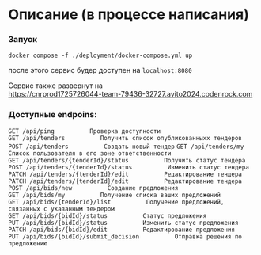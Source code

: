 # Описание (в процессе написания)


### Запуск

```make
docker compose -f ./deployment/docker-compose.yml up
```
после этого сервис будер доступен на `localhost:8080`


Сервис также развернут на  
https://cnrprod1725726044-team-79436-32727.avito2024.codenrock.com


### Доступные endpoins:    

`GET /api/ping          Проверка доступности`  
`GET /api/tenders          Получить список опубликованныхх тендеров`   
`POST /api/tenders          Создать новый тендер` 
`GET /api/tenders/my          Список пользователя в его зоне ответственности`   
`GET /api/tenders/{tenderId}/status          Получить статус тендера`   
`POST /api/tenders/{tenderId}/status          Изменить статус тендера`   
`PATCH /api/tenders/{tenderId}/edit          Редактирование тендера`  
`PATCH /api/tenders/{tenderId}/edit          Редактирование тендера`   
`POST /api/bids/new          Создание предложения`   
`GET /api/bids/my          Получение списка ваших предложений`   
`GET /api/bids/{tenderId}/list          Получение предложений, связанных с указанным тендером`   
`GET /api/bids/{bidId}/status          Статус предложения`   
`PUT /api/bids/{bidId}/status          Изменить статус предложения`   
`PATCH /api/bids/{bidId}/edit          Редактирование предложения`   
`PUT /api/bids/{bidId}/submit_decision          Отправка решения по предложению`   



